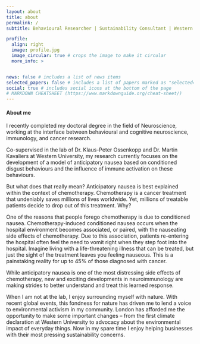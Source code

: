```yaml
---
layout: about
title: about
permalink: /
subtitle: Behavioural Researcher | Sustainability Consultant | Western University

profile:
  align: right
  image: profile.jpg
  image_circular: true # crops the image to make it circular
  more_info: >


news: false # includes a list of news items
selected_papers: false # includes a list of papers marked as "selected={true}"
social: true # includes social icons at the bottom of the page
# MARKDOWN CHEATSHEET (https://www.markdownguide.org/cheat-sheet/)
---
```



#### About me
I recently completed my doctoral degree in the field of Neuroscience, working at the interface between behavioural and cognitive neuroscience, immunology, and cancer research.

Co-supervised in the lab of Dr. Klaus-Peter Ossenkopp and Dr. Martin Kavaliers at Western University, my research currently focuses on the development of a model of anticipatory nausea based on conditioned disgust behaviours and the influence of immune activation on these behaviours.

But what does that really mean? Anticipatory nausea is best explained within the context of chemotherapy. Chemotherapy is a cancer treatment that undeniably saves millions of lives worldwide. Yet, millions of treatable patients decide to drop out of this treatment. Why?

One of the reasons that people forego chemotherapy is due to conditioned nausea. Chemotherapy-induced conditioned nausea occurs when the hospital environment becomes associated, or paired, with the nauseating side effects of chemotherapy. Due to this association, patients re-entering the hospital often feel the need to vomit right when they step foot into the hospital. Imagine living with a life-threatening illness that can be treated, but just the sight of the treatment leaves you feeling nauseous. This is a painstaking reality for up to 45% of those diagnosed with cancer.

While anticipatory nausea is one of the most distressing side effects of chemotherapy, new and exciting developments in neuroimmunology are making strides to better understand and treat this learned response.

When I am not at the lab, I enjoy surrounding myself with nature. With recent global events, this fondness for nature has driven me to lend a voice to environmental activism in my community. London has afforded me the opportunity to make some important changes – from the first climate declaration at Western University to advocacy about the environmental impact of everyday things. Now in my spare time I enjoy helping businesses with their most pressing sustainability concerns. 